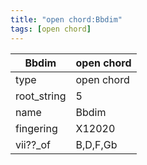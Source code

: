 ```yaml
---
title: "open chord:Bbdim"
tags: [open chord]
---
```


|Bbdim|open chord|
|---|---|
|type|open chord|
|root_string|5|
|name|Bbdim|
|fingering|X12020|
|vii??_of|B,D,F,Gb|


